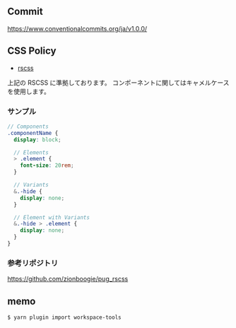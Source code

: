 ## Commit

https://www.conventionalcommits.org/ja/v1.0.0/

## CSS Policy

- [rscss](https://rfs.jp/sb/html-css/html-css-guide/rscss.html)

上記の RSCSS に準拠しております。
コンポーネントに関してはキャメルケースを使用します。

### サンプル

```scss
// Components
.componentName {
  display: block;

  // Elements
  > .element {
    font-size: 20rem;
  }

  // Variants
  &.-hide {
    display: none;
  }

  // Element with Variants
  &.-hide > .element {
    display: none;
  }
}
```

### 参考リポジトリ

https://github.com/zionboogie/pug_rscss

## memo

`$ yarn plugin import workspace-tools`
